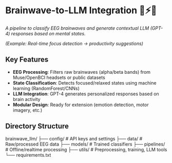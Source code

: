 # Brainwave-to-LLM Integration 🧠⚡🤖

*A pipeline to classify EEG brainwaves and generate contextual LLM (GPT-4) responses based on mental states.*

*(Example: Real-time focus detection → productivity suggestions)*

## Key Features
- **EEG Processing**: Filters raw brainwaves (alpha/beta bands) from Muse/OpenBCI headsets or public datasets
- **State Classification**: Detects focused/relaxed states using machine learning (RandomForest/CNNs)
- **LLM Integration**: GPT-4 generates personalized responses based on brain activity
- **Modular Design**: Ready for extension (emotion detection, motor imagery, etc.)

## Directory Structure
brainwave_llm/
├── config/ # API keys and settings
├── data/ # Raw/processed EEG data
├── models/ # Trained classifiers
├── pipelines/ # Offline/realtime processing
├── utils/ # Preprocessing, training, LLM tools
└── requirements.txt
